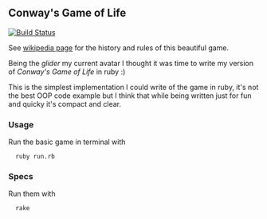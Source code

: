 ## Conway's Game of Life

[![Build Status](https://secure.travis-ci.org/spaghetticode/game-of-life-ruby.png)](http://travis-ci.org/spaghetticode/game-of-life-ruby)


See [wikipedia page](http://en.wikipedia.org/wiki/Conway's_Game_of_Life) for the
history and rules of this beautiful game.

Being the *glider* my current avatar I thought it was time to write my version
of *Conway's Game of Life* in ruby :)

This is the simplest implementation I could write of the game in ruby, it's not
the best OOP code example but I think that while being written just for fun and
quicky it's compact and clear.


### Usage

Run the basic game in terminal with

```shell
  ruby run.rb
```


### Specs

Run them with

```shell
  rake
```
